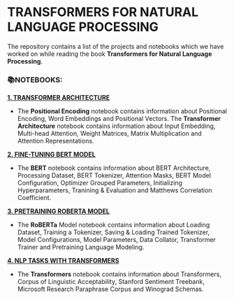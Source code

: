 # **TRANSFORMERS FOR NATURAL LANGUAGE PROCESSING**

The repository contains a list of the projects and notebooks which we have worked on while reading the book **Transformers for Natural Language Processing**.

### **📚NOTEBOOKS:**

[**1. TRANSFORMER ARCHITECTURE**](https://github.com/ThinamXx/Transformers_NLP/tree/main/01.%20Transformers%20for%20NLP/01.%20Transformer%20Architecture) 
- The **Positional Encoding** notebook contains information about Positional Encoding, Word Embeddings and Positional Vectors. The **Transformer Architecture** notebook contains information about Input Embedding, Multi-head Attention, Weight Matrices, Matrix Multiplication and Attention Representations.

[**2. FINE-TUNING BERT MODEL**](https://github.com/ThinamXx/Transformers_NLP/tree/main/01.%20Transformers%20for%20NLP/02.%20Fine-Tuning%20BERT%20Model)
- The **BERT** notebook contains information about BERT Architecture, Processing Dataset, BERT Tokenizer, Attention Masks, BERT Model Configuration, Optimizer Grouped Parameters, Initializing Hyperparameters, Tranining & Evaluation and Matthews Correlation Coefficient.

[**3. PRETRAINING ROBERTA MODEL**](https://github.com/ThinamXx/Transformers_NLP/tree/main/01.%20Transformers%20for%20NLP/03.%20Pretraining%20RoBERTa%20Model)
- The **RoBERTa** Model notebook contains information about Loading Dataset, Training a Tokenizer, Saving & Loading Trained Tokenizer, Model Configurations, Model Parameters, Data Collator, Transformer Trainer and Pretraining Language Modeling.

[**4. NLP TASKS WITH TRANSFORMERS**](https://github.com/ThinamXx/Transformers_NLP/tree/main/01.%20Transformers%20for%20NLP/04.%20NLP%20Tasks%20with%20Transformers) 
- The **Transformers** notebook contains information about Transformers, Corpus of Linguistic Acceptability, Stanford Sentiment Treebank, Microsoft Research Paraphrase Corpus and Winograd Schemas.
